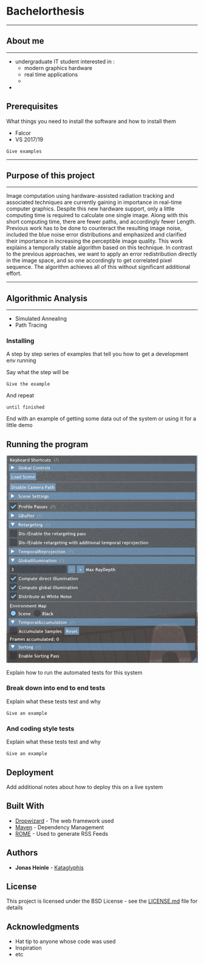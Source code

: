 # Bachelorthesis

--------
## About me
--------
 - undergraduate IT student interested in :
    - modern graphics hardware
    - real time applications 
    - 
 - 

## Prerequisites

What things you need to install the software and how to install them
- Falcor 
- VS 2017/19

```
Give examples
```



--------------------------
## Purpose of this project
--------------------------
Image computation using hardware-assisted radiation tracking and associated techniques are currently gaining in importance in real-time computer graphics.
Despite this new hardware support, only a little computing time is required to calculate one
single image. Along with this short computing time, there are fewer paths, and accordingly fewer
Length. Previous work has to be done to counteract the resulting image noise,
included the blue noise error distributions and emphasized and clarified their importance in increasing the perceptible image quality.
This work explains a temporally stable algorithm based on this technique. In contrast to the previous approaches, we want to apply an error redistribution directly in the image space, and so one accordingly
to get correlated pixel sequence. The algorithm achieves all of this without significant additional effort.
 
--------------------
## Algorithmic Analysis
--------------------
- Simulated Annealing
- Path Tracing


### Installing

A step by step series of examples that tell you how to get a development env running

Say what the step will be

```
Give the example
```

And repeat

```
until finished
```

End with an example of getting some data out of the system or using it for a little demo

## Running the program

![Get your shit together ... link your pictures right Jonas](Bilder/Anleitung.png?raw=true "UI")

Explain how to run the automated tests for this system

### Break down into end to end tests

Explain what these tests test and why

```
Give an example
```

### And coding style tests

Explain what these tests test and why

```
Give an example
```

## Deployment

Add additional notes about how to deploy this on a live system

## Built With

* [Dropwizard](http://www.dropwizard.io/1.0.2/docs/) - The web framework used
* [Maven](https://maven.apache.org/) - Dependency Management
* [ROME](https://rometools.github.io/rome/) - Used to generate RSS Feeds

## Authors

* **Jonas Heinle** - [Kataglyphis](https://github.com/Kataglyphis)

## License

This project is licensed under the BSD License - see the [LICENSE.md](LICENSE.md) file for details

## Acknowledgments

* Hat tip to anyone whose code was used
* Inspiration
* etc